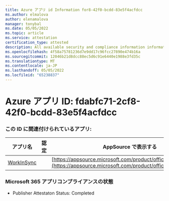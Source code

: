 ```yaml
---
title: Azure アプリ id Information for8-42f0-bcdd-83e5f4acfdcc
ms.author: elmalova
author: elenamalova
manager: tonybal
ms.date: 05/05/2022
ms.topic: article
ms.service: attestation
certification_type: attested
description: All available security and compliance information information for fdabfc71-2cf8-42f0-bcdd-83e5f4acfdcc.
ms.openlocfilehash: 4f58a75781236d7e9dd17c96fcc27890e474b16a
ms.sourcegitcommit: 12046b21d8dcc88ec5d6c91e6440e1988e3fd35c
ms.translationtype: MT
ms.contentlocale: ja-JP
ms.lasthandoff: 05/05/2022
ms.locfileid: "65238837"
---
```

# <a name="azure-app-id-fdabfc71-2cf8-42f0-bcdd-83e5f4acfdcc"></a>Azure アプリ ID: fdabfc71-2cf8-42f0-bcdd-83e5f4acfdcc


### <a name="apps-associated-with-this-id"></a>この ID に関連付けられているアプリ:
| **アプリ名** | **認定** | **AppSource で表示する** |
|--------------|---------------|-----------------------|
| [WorkInSync](../forward/WA200002974.md) |  | [https://appsource.microsoft.com/product/office/WA200002974](https://appsource.microsoft.com/product/office/WA200002974) |

### <a name="microsoft-365-app-compliance-status"></a>Microsoft 365 アプリコンプライアンスの状態
- Publisher Attestaton Status: Completed
